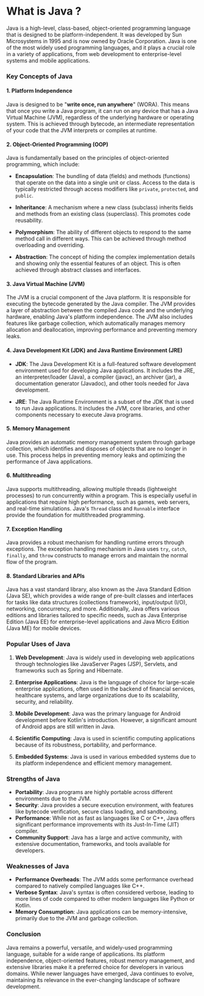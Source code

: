 # What is Java ?

Java is a high-level, class-based, object-oriented programming language that is designed to be platform-independent. It was developed by Sun Microsystems in 1995 and is now owned by Oracle Corporation. Java is one of the most widely used programming languages, and it plays a crucial role in a variety of applications, from web development to enterprise-level systems and mobile applications.

### Key Concepts of Java

#### 1. **Platform Independence**

Java is designed to be "**write once, run anywhere**" (WORA). This means that once you write a Java program, it can run on any device that has a Java Virtual Machine (JVM), regardless of the underlying hardware or operating system. This is achieved through bytecode, an intermediate representation of your code that the JVM interprets or compiles at runtime.

#### 2. **Object-Oriented Programming (OOP)**

Java is fundamentally based on the principles of object-oriented programming, which include:

- **Encapsulation**: The bundling of data (fields) and methods (functions) that operate on the data into a single unit or class. Access to the data is typically restricted through access modifiers like `private`, `protected`, and `public`.

- **Inheritance**: A mechanism where a new class (subclass) inherits fields and methods from an existing class (superclass). This promotes code reusability.

- **Polymorphism**: The ability of different objects to respond to the same method call in different ways. This can be achieved through method overloading and overriding.

- **Abstraction**: The concept of hiding the complex implementation details and showing only the essential features of an object. This is often achieved through abstract classes and interfaces.

#### 3. **Java Virtual Machine (JVM)**

The JVM is a crucial component of the Java platform. It is responsible for executing the bytecode generated by the Java compiler. The JVM provides a layer of abstraction between the compiled Java code and the underlying hardware, enabling Java's platform independence. The JVM also includes features like garbage collection, which automatically manages memory allocation and deallocation, improving performance and preventing memory leaks.

#### 4. **Java Development Kit (JDK) and Java Runtime Environment (JRE)**

- **JDK**: The Java Development Kit is a full-featured software development environment used for developing Java applications. It includes the JRE, an interpreter/loader (Java), a compiler (javac), an archiver (jar), a documentation generator (Javadoc), and other tools needed for Java development.

- **JRE**: The Java Runtime Environment is a subset of the JDK that is used to run Java applications. It includes the JVM, core libraries, and other components necessary to execute Java programs.

#### 5. **Memory Management**

Java provides an automatic memory management system through garbage collection, which identifies and disposes of objects that are no longer in use. This process helps in preventing memory leaks and optimizing the performance of Java applications.

#### 6. **Multithreading**

Java supports multithreading, allowing multiple threads (lightweight processes) to run concurrently within a program. This is especially useful in applications that require high performance, such as games, web servers, and real-time simulations. Java's `Thread` class and `Runnable` interface provide the foundation for multithreaded programming.

#### 7. **Exception Handling**

Java provides a robust mechanism for handling runtime errors through exceptions. The exception handling mechanism in Java uses `try`, `catch`, `finally`, and `throw` constructs to manage errors and maintain the normal flow of the program.

#### 8. **Standard Libraries and APIs**

Java has a vast standard library, also known as the Java Standard Edition (Java SE), which provides a wide range of pre-built classes and interfaces for tasks like data structures (collections framework), input/output (I/O), networking, concurrency, and more. Additionally, Java offers various editions and libraries tailored to specific needs, such as Java Enterprise Edition (Java EE) for enterprise-level applications and Java Micro Edition (Java ME) for mobile devices.

### Popular Uses of Java

1. **Web Development**: Java is widely used in developing web applications through technologies like JavaServer Pages (JSP), Servlets, and frameworks such as Spring and Hibernate.

2. **Enterprise Applications**: Java is the language of choice for large-scale enterprise applications, often used in the backend of financial services, healthcare systems, and large organizations due to its scalability, security, and reliability.

3. **Mobile Development**: Java was the primary language for Android development before Kotlin's introduction. However, a significant amount of Android apps are still written in Java.

4. **Scientific Computing**: Java is used in scientific computing applications because of its robustness, portability, and performance.

5. **Embedded Systems**: Java is used in various embedded systems due to its platform independence and efficient memory management.

### Strengths of Java

- **Portability**: Java programs are highly portable across different environments due to the JVM.
- **Security**: Java provides a secure execution environment, with features like bytecode verification, secure class loading, and sandboxing.
- **Performance**: While not as fast as languages like C or C++, Java offers significant performance improvements with its Just-In-Time (JIT) compiler.
- **Community Support**: Java has a large and active community, with extensive documentation, frameworks, and tools available for developers.

### Weaknesses of Java

- **Performance Overheads**: The JVM adds some performance overhead compared to natively compiled languages like C++.
- **Verbose Syntax**: Java's syntax is often considered verbose, leading to more lines of code compared to other modern languages like Python or Kotlin.
- **Memory Consumption**: Java applications can be memory-intensive, primarily due to the JVM and garbage collection.

### Conclusion

Java remains a powerful, versatile, and widely-used programming language, suitable for a wide range of applications. Its platform independence, object-oriented features, robust memory management, and extensive libraries make it a preferred choice for developers in various domains. While newer languages have emerged, Java continues to evolve, maintaining its relevance in the ever-changing landscape of software development.
